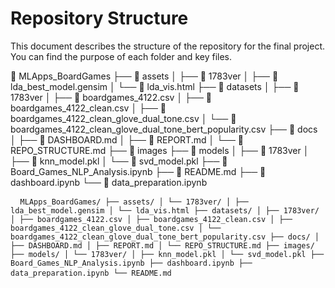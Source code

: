 # Repository Structure

This document describes the structure of the repository for the final project. You can find the purpose of each folder and key files.

📁 MLApps_BoardGames
├── 📂 assets
│   ├── 📂 1783ver
│   ├── 📄 lda_best_model.gensim
│   └── 📄 lda_vis.html
├── 📂 datasets
│   ├── 📂 1783ver
│   ├── 📄 boardgames_4122.csv
│   ├── 📄 boardgames_4122_clean.csv
│   ├── 📄 boardgames_4122_clean_glove_dual_tone.csv
│   └── 📄 boardgames_4122_clean_glove_dual_tone_bert_popularity.csv
├── 📂 docs
│   ├── 📄 DASHBOARD.md
│   ├── 📄 REPORT.md
│   └── 📄 REPO_STRUCTURE.md
├── 📂 images
├── 📂 models
│   ├── 📂 1783ver
│   ├── 📄 knn_model.pkl
│   └── 📄 svd_model.pkl
├── 📄 Board_Games_NLP_Analysis.ipynb
├── 📄 README.md
├── 📄 dashboard.ipynb
└── 📄 data_preparation.ipynb



<pre lang="markdown"> <code> MLApps_BoardGames/ ├── assets/ │ └── 1783ver/ │ ├── lda_best_model.gensim │ └── lda_vis.html ├── datasets/ │ ├── 1783ver/ │ ├── boardgames_4122.csv │ ├── boardgames_4122_clean.csv │ ├── boardgames_4122_clean_glove_dual_tone.csv │ └── boardgames_4122_clean_glove_dual_tone_bert_popularity.csv ├── docs/ │ ├── DASHBOARD.md │ ├── REPORT.md │ └── REPO_STRUCTURE.md ├── images/ ├── models/ │ └── 1783ver/ │ ├── knn_model.pkl │ └── svd_model.pkl ├── Board_Games_NLP_Analysis.ipynb ├── dashboard.ipynb ├── data_preparation.ipynb └── README.md </code> </pre>
